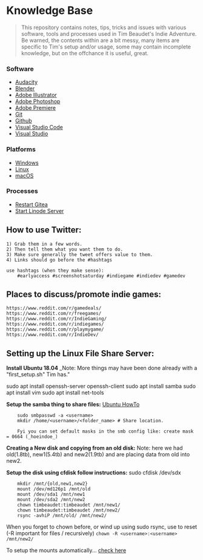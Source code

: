 # Knowledge Base

> This repository contains notes, tips, tricks and issues with various software, tools and processes used in Tim Beaudet's Indie Adventure. Be warned, the contents within are a bit messy, many items are specific to Tim's setup and/or usage, some may contain incomplete knowledge, but on the offchance it is useful, great.

### Software
- [Audacity](https://github.com/timbeaudet/knowledge_base/blob/master/software/audacity.md)
- [Blender](https://github.com/timbeaudet/knowledge_base/blob/master/software/blender.md)
- [Adobe Illustrator](https://github.com/timbeaudet/knowledge_base/blob/master/software/adobe_illustrator.md)
- [Adobe Photoshop](https://github.com/timbeaudet/knowledge_base/blob/master/software/adobe_photoshop.md)
- [Adobe Premiere](https://github.com/timbeaudet/knowledge_base/blob/master/software/adobe_premiere.md)
- [Git](https://github.com/timbeaudet/knowledge_base/blob/master/software/git.md)
- [Github](https://github.com/timbeaudet/knowledge_base/blob/master/software/github.md)
- [Visual Studio Code](https://github.com/timbeaudet/knowledge_base/blob/master/software/visual_studio_code.md)
- [Visual Studio](https://github.com/timbeaudet/knowledge_base/blob/master/software/visual_studio.md)

### Platforms
- [Windows](https://github.com/timbeaudet/knowledge_base/blob/master/platforms/windows.md)
- [Linux](https://github.com/timbeaudet/knowledge_base/blob/master/platforms/linux.md)
- [macOS](https://github.com/timbeaudet/knowledge_base/blob/master/platforms/macos.md)

### Processes
- [Restart Gitea](https://github.com/timbeaudet/knowledge_base/blob/master/processes/restart_gitea.md)
- [Start Linode Server](https://github.com/timbeaudet/knowledge_base/blob/master/processes/setup_linode.md)



## How to use Twitter:
	1) Grab them in a few words.
	2) Then tell them what you want them to do.
	3) Make sure generally the tweet offers value to them.
	4) Links should go before the #hashtags

	use hashtags (when they make sense): 
		#earlyaccess #screenshotsaturday #indiegame #indiedev #gamedev

## Places to discuss/promote indie games:
	https://www.reddit.com/r/gamedeals/
	https://www.reddit.com/r/freegames/
	https://www.reddit.com/r/IndieGaming/
	https://www.reddit.com/r/indiegames/
	https://www.reddit.com/r/playmygame/
	https://www.reddit.com/r/IndieDev/


## Setting up the Linux File Share Server:

**Install Ubuntu 18.04**
_Note: More things may have been done already with a "first_setup.sh" Tim has."

sudo apt install openssh-server openssh-client
sudo apt install samba
sudo apt install vim
sudo apt install net-tools

**Setup the samba thing to share files:**
	[Ubuntu HowTo](https://help.ubuntu.com/community/How%20to%20Create%20a%20Network%20Share%20Via%20Samba%20Via%20CLI%20%28Command-line%20interface/Linux%20Terminal%29%20-%20Uncomplicated%2C%20Simple%20and%20Brief%20Way%21)
		
		sudo smbpasswd -a <username>
		mkdir /home/<username>/<folder_name> # Share location.
		
		Fyi you can set default masks in the smb config like: create mask = 0664 (_hoeindoe_)

**Creating a New disk and copying from an old disk:**
	Note: here we had old(1.8tb), new1(5.4tb) and new2(1.9tb)
	and are placing data from old into new2.

**Setup the disk using cfdisk follow instructions:**
		sudo cfdisk /dev/sdx

		mkdir /mnt/{old,new1,new2}
		mount /dev/md126p1 /mnt/old
		mount /dev/sda1 /mnt/new1
		mount /dev/sda2 /mnt/new2
		chown timbeaudet:timbeaudet /mnt/new1/
		chown timbeaudet:timbeaudet /mnt/new2/
		rsync -avhiP /mnt/old/ /mnt/new2/

		
When you forget to chown before, or wind up using sudo rsync, use to reset (-R important for files / recursively)
`chown -R <username>:<username> /mnt/new2/`

To setup the mounts automatically...
[check here](https://askubuntu.com/questions/164926/how-to-make-partitions-mount-at-startup/165462#165462)
	
	
